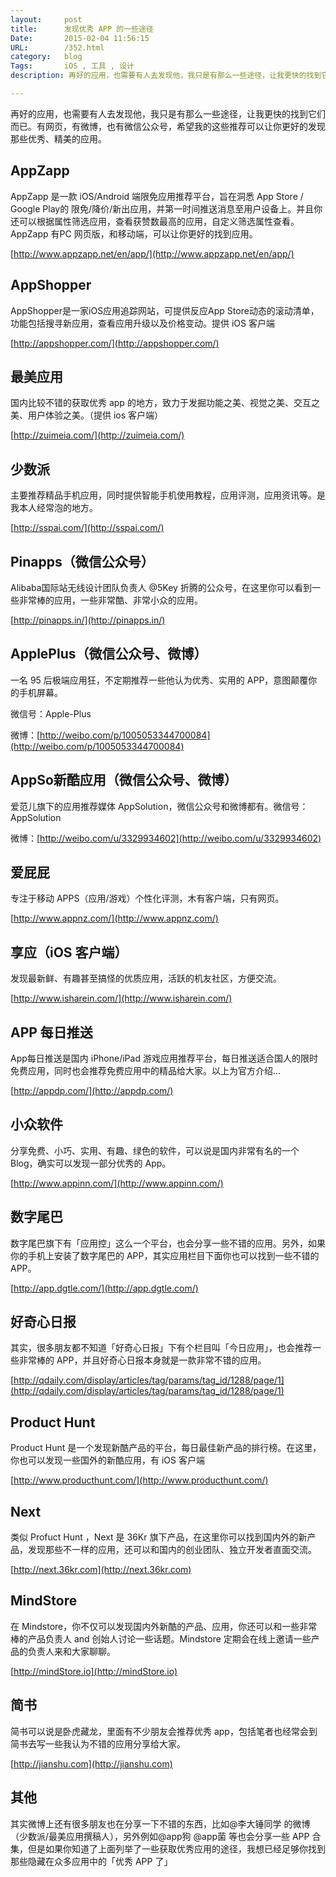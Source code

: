 ```yaml
---
layout:		post
title:		发现优秀 APP 的一些途径
Date:		2015-02-04 11:56:15
URL:		/352.html
category:	blog
Tags: 		iOS , 工具 , 设计
description: 再好的应用，也需要有人去发现他，我只是有那么一些途径，让我更快的找到它们而已。有网页，有微博，也有微信公众号，希望我的这些推荐可以让你更好的发现那些优秀、精美的应用。more

---
```





再好的应用，也需要有人去发现他，我只是有那么一些途径，让我更快的找到它们而已。有网页，有微博，也有微信公众号，希望我的这些推荐可以让你更好的发现那些优秀、精美的应用。

## AppZapp

AppZapp 是一款 iOS/Android 端限免应用推荐平台，旨在洞悉 App Store / Google Play的 限免/降价/新出应用，并第一时间推送消息至用户设备上。并且你还可以根据属性筛选应用，查看获赞数最高的应用，自定义筛选属性查看。AppZapp 有PC 网页版，和移动端，可以让你更好的找到应用。

[http://www.appzapp.net/en/app/](http://www.appzapp.net/en/app/)

## AppShopper

AppShopper是一家iOS应用追踪网站，可提供反应App Store动态的滚动清单，功能包括搜寻新应用，查看应用升级以及价格变动。提供 iOS 客户端

[http://appshopper.com/](http://appshopper.com/)

## 最美应用

国内比较不错的获取优秀 app 的地方，致力于发掘功能之美、视觉之美、交互之美、用户体验之美。（提供 ios 客户端）

[http://zuimeia.com/](http://zuimeia.com/)

## 少数派

主要推荐精品手机应用，同时提供智能手机使用教程，应用评测，应用资讯等。是我本人经常泡的地方。

[http://sspai.com/](http://sspai.com/)

## Pinapps（微信公众号）

Alibaba国际站无线设计团队负责人 @5Key 折腾的公众号，在这里你可以看到一些非常棒的应用，一些非常酷、非常小众的应用。

[http://pinapps.in/](http://pinapps.in/)

## ApplePlus（微信公众号、微博）

一名 95 后极端应用狂，不定期推荐一些他认为优秀、实用的 APP，意图颠覆你的手机屏幕。

微信号：Apple-Plus

微博：[http://weibo.com/p/1005053344700084](http://weibo.com/p/1005053344700084)

## AppSo新酷应用（微信公众号、微博）

爱范儿旗下的应用推荐媒体 AppSolution，微信公众号和微博都有。微信号：AppSolution

微博：[http://weibo.com/u/3329934602](http://weibo.com/u/3329934602)

## 爱屁屁

专注于移动 APPS（应用/游戏）个性化评测，木有客户端，只有网页。

[http://www.appnz.com/](http://www.appnz.com/)

## 享应（iOS 客户端）

发现最新鲜、有趣甚至搞怪的优质应用，活跃的机友社区，方便交流。

[http://www.isharein.com/](http://www.isharein.com/)

## APP 每日推送

App每日推送是国内 iPhone/iPad 游戏应用推荐平台，每日推送适合国人的限时免费应用，同时也会推荐免费应用中的精品给大家。以上为官方介绍...

[http://appdp.com/](http://appdp.com/)

## 小众软件

分享免费、小巧、实用、有趣、绿色的软件，可以说是国内非常有名的一个 Blog，确实可以发现一部分优秀的 App。

[http://www.appinn.com/](http://www.appinn.com/)

## 数字尾巴

数字尾巴旗下有「应用控」这么一个平台，也会分享一些不错的应用。另外，如果你的手机上安装了数字尾巴的 APP，其实应用栏目下面你也可以找到一些不错的APP。

[http://app.dgtle.com/](http://app.dgtle.com/)

## 好奇心日报

其实，很多朋友都不知道「好奇心日报」下有个栏目叫「今日应用」，也会推荐一些非常棒的 APP，并且好奇心日报本身就是一款非常不错的应用。

[http://qdaily.com/display/articles/tag/params/tag_id/1288/page/1](http://qdaily.com/display/articles/tag/params/tag_id/1288/page/1)

## Product Hunt

Product Hunt 是一个发现新酷产品的平台，每日最佳新产品的排行榜。在这里，你也可以发现一些国外的新酷应用，有 iOS 客户端

[http://www.producthunt.com/](http://www.producthunt.com/)

## Next

类似 Profuct Hunt ，Next 是 36Kr 旗下产品，在这里你可以找到国内外的新产品，发现那些不一样的应用，还可以和国内的创业团队、独立开发者直面交流。

[http://next.36kr.com](http://next.36kr.com)

## MindStore

在 Mindstore，你不仅可以发现国内外新酷的产品、应用，你还可以和一些非常棒的产品负责人 and 创始人讨论一些话题。Mindstore 定期会在线上邀请一些产品的负责人来和大家聊聊。

[http://mindStore.io](http://mindStore.io)

## 简书

简书可以说是卧虎藏龙，里面有不少朋友会推荐优秀 app，包括笔者也经常会到简书去写一些我认为不错的应用分享给大家。

[http://jianshu.com](http://jianshu.com)

## 其他

其实微博上还有很多朋友也在分享一下不错的东西，比如@李大锤同学 的微博（少数派/最美应用撰稿人），另外例如@app狗 @app菌 等也会分享一些 APP 合集，但是如果你知道了上面列举了一些获取优秀应用的途径，我想已经足够你找到那些隐藏在众多应用中的「优秀 APP 了」